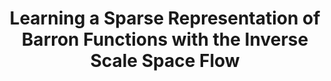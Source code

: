 ---
permalink: /publications/Barron/
title: "Learning a Sparse Representation of Barron Functions with the Inverse Scale Space Flow"
publication_info:
  status: "preprint"
  author: "T.J. Heeringa, T. Roith, C. Brune, M. Burger"
  preprint: "https://arxiv.org/abs/2312.02671"
  year: "2023"
year: "2023"
---